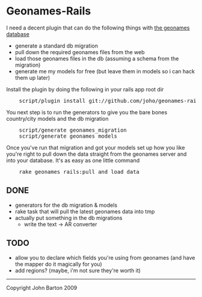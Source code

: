 Geonames-Rails
===

I need a decent plugin that can do the following things with [the geonames database](http://www.geonames.org/)

  * generate a standard db migration
  * pull down the required geonames files from the web
  * load those geonames files in the db (assuming a schema from the migration)
  * generate me my models for free (but leave them in models so i can hack them up later)

Install the plugin by doing the following in your rails app root dir
<pre>
	script/plugin install git://github.com/joho/geonames-rails.git
</pre>

You next step is to run the generators to give you the bare bones country/city models and the db migration
<pre>
	script/generate geonames_migration
	script/generate geonames_models
</pre>

Once you've run that migration and got your models set up how you like you're right to pull down the data straight from the geonames server and into your database. It's as easy as one little command
<pre>
	rake geonames_rails:pull_and_load_data
</pre>

DONE
---

  * generators for the db migration & models
  * rake task that will pull the latest geonames data into tmp
  * actually put something in the db migrations
	* write the text -> AR converter

TODO
---

  * allow you to declare which fields you're using from geonames (and have the mapper do it magically for you)
  * add regions? (maybe, i'm not sure they're worth it)

---

Copyright John Barton 2009